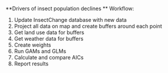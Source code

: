**Drivers of insect population declines
**
Workflow: 
1. Update InsectChange database with new data
2. Project all data on map and create buffers around each point
3. Get land use data for buffers
4. Get weather data for buffers
5. Create weights
5. Run GAMs and GLMs 
6. Calculate and compare AICs
7. Report results
